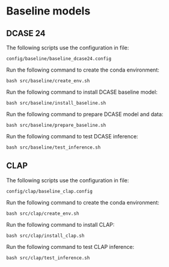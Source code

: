 # Baseline models

## DCASE 24

The following scripts use the configuration in file:

```
config/baseline/baseline_dcase24.config
```

Run the following command to create the conda environment:

```
bash src/baseline/create_env.sh
```

Run the following command to install DCASE baseline model:

```
bash src/baseline/install_baseline.sh
```

Run the following command to prepare DCASE model and data:

```
bash src/baseline/prepare_baseline.sh
```

Run the following command to test DCASE inference:

```
bash src/baseline/test_inference.sh
```

## CLAP

The following scripts use the configuration in file:

```
config/clap/baseline_clap.config
```

Run the following command to create the conda environment:

```
bash src/clap/create_env.sh
```

Run the following command to install CLAP:

```
bash src/clap/install_clap.sh
```

Run the following command to test CLAP inference:

```
bash src/clap/test_inference.sh
```